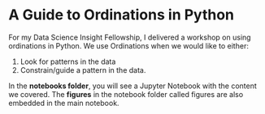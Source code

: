 # A Guide to Ordinations in Python
For my Data Science Insight Fellowship, I delivered a workshop on using ordinations in Python. We use Ordinations when we would like to either:
1. Look for patterns in the data
2. Constrain/guide a pattern in the data. 

In the **notebooks folder**, you will see a Jupyter Notebook with the content we covered. The **figures** in the notebook folder called figures are also embedded in the main notebook.
